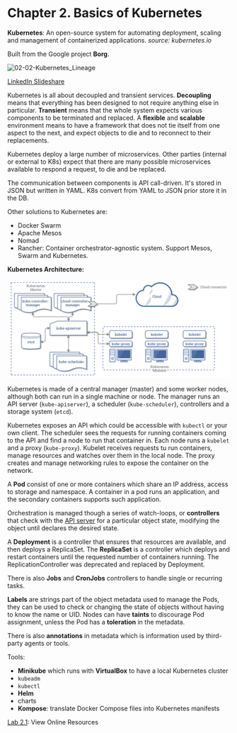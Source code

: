 # Chapter 2. Basics of Kubernetes

**Kubernetes**: An open-source system for automating deployment, scaling and management of containerized applications.
*source: kubernetes.io*

Built from the Google project **Borg**.

![02-02-Kubernetes_Lineage](/Users/johandry/Workspace/johandry/CKA/images/02-02-Kubernetes_Lineage.png)

[LinkedIn Slideshare](https://www.slideshare.net/chipchilders/cloud-foundry-the-platform-for-forging-cloud-native-applications)

Kubernetes is all about decoupled and transient services. **Decoupling** means that everything has been designed to not require anything else in particular. **Transient** means that the whole system expects various components to be terminated and replaced. A **flexible** and **scalable** environment means to have a framework that does not tie itself from one aspect to the next, and expect objects to die and to reconnect to their replacements.

Kubernetes deploy a large number of microservices. Other parties (internal or external to K8s) expect that there are many possible microservices available to respond a request, to die and be replaced.

The communication between components is API call-driven. It's stored in JSON but written in YAML. K8s convert from YAML to JSON prior store it in the DB.

Other solutions to Kubernetes are:

- Docker Swarm
- Apache Mesos
- Nomad
- Rancher: Container orchestrator-agnostic system. Support Mesos, Swarm and Kubernetes.

**Kubernetes Architecture:**

![Kubernetes Architecture](./images/02-01-Kubernetes_Architecture.png)

Kubernetes is made of a central manager (master) and some worker nodes, although both can run in a single machine or node. The manager runs an API server (`kube-apiserver`), a scheduler (`kube-scheduler`), controllers and a storage system (`etcd`).

Kubernetes exposes an API which could be accessible with `kubectl` or your own client. The scheduler sees the requests for running containers coming to the API and find a node to run that container in. Each node runs a `kubelet` and a proxy (`kube-proxy`). Kubelet receives requests tu run containers, manage resources and watches over them in the local node. The proxy creates and manage networking rules to expose the container on the network.

A **Pod** consist of one or more containers which share an IP address, access to storage and namespace. A container in a pod runs an application, and the secondary containers supports such application.

Orchestration is managed though a series of watch-loops, or **controllers** that check with the <u>API server</u> for a particular object state, modifying the object until declares the desired state.

A **Deployment** is a controller that ensures that resources are available, and then deploys a ReplicaSet. The **ReplicaSet** is a controller which deploys and restart containers until the requested number of containers running. The ReplicationController was deprecated and replaced by Deployment.

There is also **Jobs** and **CronJobs** controllers to handle single or recurring tasks.

**Labels** are strings part of the object metadata used to manage the Pods, they can be used to check or changing the state of objects without having to know the name or UID. Nodes can have **taints** to discourage Pod assignment, unless the Pod has a **toleration** in the metadata.

There is also **annotations** in metadata which is information used by third-party agents or tools.

Tools:

- **Minikube** which runs with **VirtualBox** to have a local Kubernetes cluster
- `kubeadm`
- `kubectl`
- **Helm**
- charts
- **Kompose**: translate Docker Compose files into Kubernetes manifests

[Lab 2.1](https://lms.quickstart.com/custom/858487/LAB_2.1.pdf): View Online Resources

